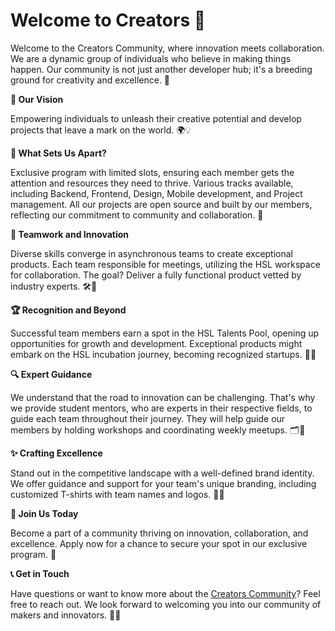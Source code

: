 # Welcome to Creators 🚀

Welcome to the Creators Community, where innovation meets collaboration. We are a dynamic group of individuals who believe in making things happen. Our community is not just another developer hub; it's a breeding ground for creativity and excellence. 🌟

**🌌 Our Vision**

Empowering individuals to unleash their creative potential and develop projects that leave a mark on the world. 🌍💡

**🌟 What Sets Us Apart?**

Exclusive program with limited slots, ensuring each member gets the attention and resources they need to thrive. Various tracks available, including Backend, Frontend, Design, Mobile development, and Project management.  All our projects are open source and built by our members, reflecting our commitment to community and collaboration. 🎯

**🤝 Teamwork and Innovation**

Diverse skills converge in asynchronous teams to create exceptional products. Each team responsible for meetings, utilizing the HSL workspace for collaboration. The goal? Deliver a fully functional product vetted by industry experts. 🛠️💼

**🏆 Recognition and Beyond**

Successful team members earn a spot in the HSL Talents Pool, opening up opportunities for growth and development. Exceptional products might embark on the HSL incubation journey, becoming recognized startups. 🌟🚀

**🔍 Expert Guidance**

We understand that the road to innovation can be challenging. That's why we provide student mentors, who are experts in their respective fields, to guide each team throughout their journey. They will help guide our members by holding workshops and coordinating weekly meetups. 🗂️👥

**✨ Crafting Excellence**

Stand out in the competitive landscape with a well-defined brand identity. We offer guidance and support for your team's unique branding, including customized T-shirts with team names and logos. 🎨👕

**🚀 Join Us Today**

Become a part of a community thriving on innovation, collaboration, and excellence. Apply now for a chance to secure your spot in our exclusive program. 🎉

**📞 Get in Touch**

Have questions or want to know more about the [Creators Community](https://believed-sodalite-66a.notion.site/About-Section-c70e8bf9223f4cd98984b14945185e52?pvs=4)? Feel free to reach out. We look forward to welcoming you into our community of makers and innovators. 💌🙌
